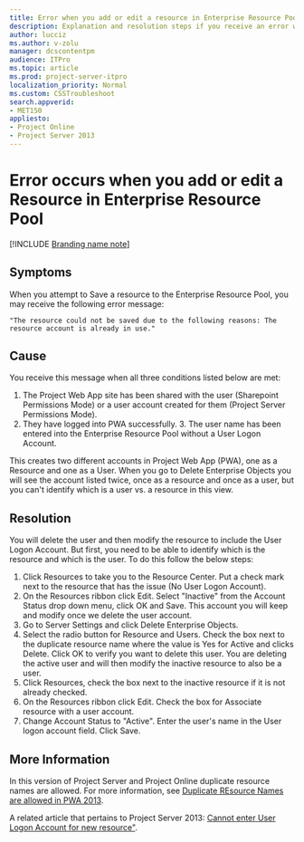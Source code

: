 ```yaml
---
title: Error when you add or edit a resource in Enterprise Resource Pool
description: Explanation and resolution steps if you receive an error when you attempt to Add or Edit a resource in Project Enterprise Resource Pool.
author: lucciz
ms.author: v-zolu
manager: dcscontentpm
audience: ITPro 
ms.topic: article 
ms.prod: project-server-itpro
localization_priority: Normal
ms.custom: CSSTroubleshoot
search.appverid: 
- MET150
appliesto:
- Project Online
- Project Server 2013
---
```


# Error occurs when you add or edit a Resource in Enterprise Resource Pool

[!INCLUDE [Branding name note](../../../includes/branding-name-note.md)]

##  Symptoms

When you attempt to Save a resource to the Enterprise Resource Pool, you may receive the following error message:

    "The resource could not be saved due to the following reasons: The resource account is already in use."

##  Cause

You receive this message when all three conditions listed below are met:

1. The Project Web App site has been shared with the user (Sharepoint Permissions Mode) or a user account created for them (Project Server Permissions Mode).
2. They have logged into PWA successfully. 
3. The user name has been entered into the Enterprise Resource Pool without a User Logon Account.

This creates two different accounts in Project Web App (PWA), one as a Resource and one as a User. When you go to Delete Enterprise Objects you will see the account listed twice, once as a resource and once as a user, but you can't identify which is a user vs. a resource in this view.

##  Resolution

You will delete the user and then modify the resource to include the User Logon Account. But first, you need to be able to identify which is the resource and which is the user. To do this follow the below steps:

1. Click Resources to take you to the Resource Center. Put a check mark next to the resource that has the issue (No User Logon Account).    
2. On the Resources ribbon click Edit. Select "Inactive" from the Account Status drop down menu, click OK and Save. This account you will keep and modify once we delete the user account.   
3. Go to Server Settings and click Delete Enterprise Objects.   
4. Select the radio button for Resource and Users. Check the box next to the duplicate resource name where the value is Yes for Active and clicks Delete. Click OK to verify you want to delete this user. You are deleting the active user and will then modify the inactive resource to also be a user.   
5. Click Resources, check the box next to the inactive resource if it is not already checked.    
6. On the Resources ribbon click Edit. Check the box for Associate resource with a user account.    
7. Change Account Status to "Active". Enter the user's name in the User logon account field. Click Save.    


##  More Information

In this version of Project Server and Project Online duplicate resource names are allowed. For more information, see [Duplicate REsource Names are allowed in PWA 2013](https://support.microsoft.com/help/2800961).

A related article that pertains to Project Server 2013: [Cannot enter User Logon Account for new resource"](https://support.microsoft.com/help/2816252).